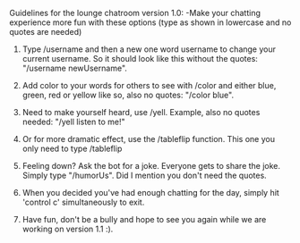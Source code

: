 Guidelines for the lounge chatroom version 1.0:
    -Make your chatting experience more fun with these options (type as shown in lowercase and no quotes are needed)

1. Type /username and then a new one word username to change your current username. So it should look like this without the quotes: "/username newUsername".

2. Add color to your words for others to see with /color and either blue, green, red or yellow like so, also no quotes: "/color blue".

3. Need to make yourself heard, use /yell. Example, also no quotes needed: "/yell listen to me!"

4. Or for more dramatic effect, use the /tableflip function. This one you only need to type /tableflip

5. Feeling down? Ask the bot for a joke. Everyone gets to share the joke. Simply type "/humorUs". Did I mention you don't need the quotes.

6. When you decided you've had enough chatting for the day, simply hit 'control c' simultaneously to exit. 

7. Have fun, don't be a bully and hope to see you again while we are working on version 1.1 :).

